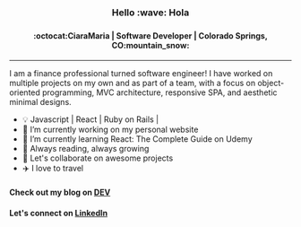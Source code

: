 <h3 align="center">
Hello :wave: Hola
<h3>
<h4 align="center">  
:octocat:CiaraMaria | Software Developer | Colorado Springs, CO:mountain_snow:
</h4> <hr>

I am a finance professional turned software engineer! I have worked on multiple projects on my own and as part of a team, with a focus on object-oriented programming, MVC architecture, responsive SPA, and aesthetic minimal designs.

- :bulb: Javascript | React | Ruby on Rails | 
- 🔭 I’m currently working on my personal website
- 🌱 I’m currently learning React: The Complete Guide on Udemy
- :book: Always reading, always growing
- 👯 Let's collaborate on awesome projects 
- :airplane: I love to travel

#### Check out my blog on [DEV](https://dev.to/proiacm)
#### Let's connect on [LinkedIn](https://www.linkedin.com/in/cmproia/)
